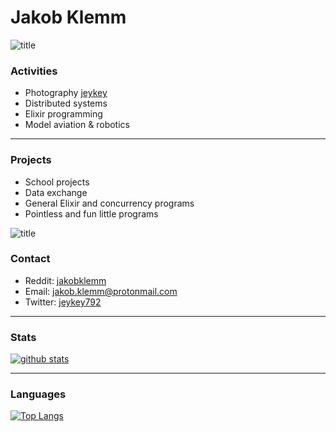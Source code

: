 # Jakob Klemm

![title](https://jeykey.net/img/scroll/13.jpg)

### Activities
- Photography [jeykey](https://jeykey.net)
- Distributed systems
- Elixir programming
- Model aviation & robotics

---

### Projects
- School projects 
- Data exchange
- General Elixir and concurrency programs
- Pointless and fun little programs

![title](https://jeykey.net/img/scroll/56.jpg)

### Contact
- Reddit: [jakobklemm](https://reddit.com/u/jakobklemm)
- Email: [jakob.klemm@protonmail.com](mailto:jakob.klemm@protonmail.com)
- Twitter: [jeykey792](https://twitter.com/Jeykey792)

---

### Stats

[![github stats](https://github-readme-stats.vercel.app/api?username=jakobklemm&show_icons=true&hide_border=true&count_private=true&theme=synthwave)](https://github.com/anuraghazra/github-readme-stats)

---

### Languages

[![Top Langs](https://github-readme-stats.vercel.app/api/top-langs/?username=jakobklemm&show_icons=true&hide_border=true&theme=synthwave&layout=compact&hide=javascript,html)](https://github.com/anuraghazra/github-readme-stats)
